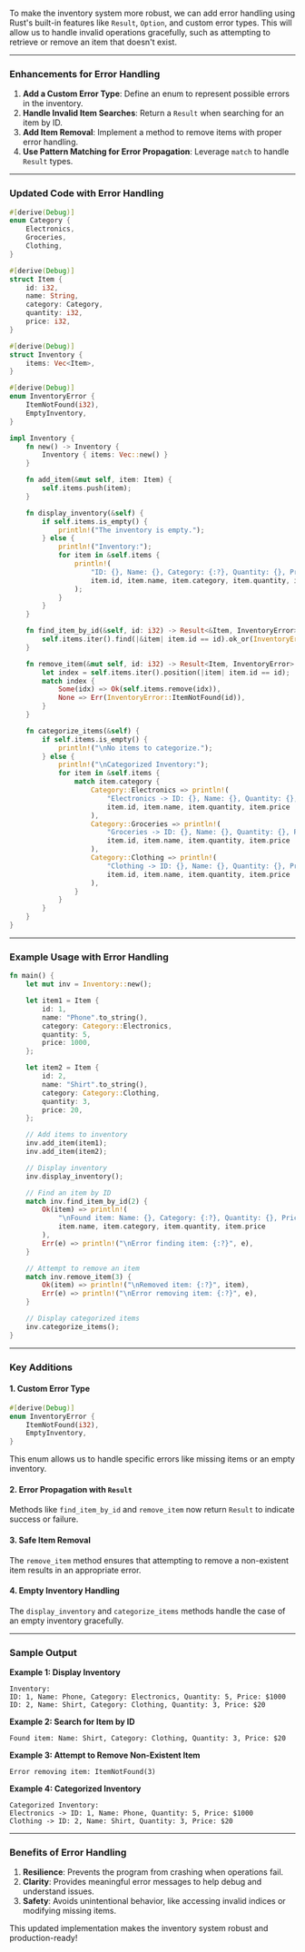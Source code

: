 To make the inventory system more robust, we can add error handling using Rust's built-in features like `Result`, `Option`, and custom error types. This will allow us to handle invalid operations gracefully, such as attempting to retrieve or remove an item that doesn't exist.

---

### Enhancements for Error Handling

1. **Add a Custom Error Type**: Define an enum to represent possible errors in the inventory.
2. **Handle Invalid Item Searches**: Return a `Result` when searching for an item by ID.
3. **Add Item Removal**: Implement a method to remove items with proper error handling.
4. **Use Pattern Matching for Error Propagation**: Leverage `match` to handle `Result` types.

---

### Updated Code with Error Handling

```rust
#[derive(Debug)]
enum Category {
    Electronics,
    Groceries,
    Clothing,
}

#[derive(Debug)]
struct Item {
    id: i32,
    name: String,
    category: Category,
    quantity: i32,
    price: i32,
}

#[derive(Debug)]
struct Inventory {
    items: Vec<Item>,
}

#[derive(Debug)]
enum InventoryError {
    ItemNotFound(i32),
    EmptyInventory,
}

impl Inventory {
    fn new() -> Inventory {
        Inventory { items: Vec::new() }
    }

    fn add_item(&mut self, item: Item) {
        self.items.push(item);
    }

    fn display_inventory(&self) {
        if self.items.is_empty() {
            println!("The inventory is empty.");
        } else {
            println!("Inventory:");
            for item in &self.items {
                println!(
                    "ID: {}, Name: {}, Category: {:?}, Quantity: {}, Price: ${}",
                    item.id, item.name, item.category, item.quantity, item.price
                );
            }
        }
    }

    fn find_item_by_id(&self, id: i32) -> Result<&Item, InventoryError> {
        self.items.iter().find(|&item| item.id == id).ok_or(InventoryError::ItemNotFound(id))
    }

    fn remove_item(&mut self, id: i32) -> Result<Item, InventoryError> {
        let index = self.items.iter().position(|item| item.id == id);
        match index {
            Some(idx) => Ok(self.items.remove(idx)),
            None => Err(InventoryError::ItemNotFound(id)),
        }
    }

    fn categorize_items(&self) {
        if self.items.is_empty() {
            println!("\nNo items to categorize.");
        } else {
            println!("\nCategorized Inventory:");
            for item in &self.items {
                match item.category {
                    Category::Electronics => println!(
                        "Electronics -> ID: {}, Name: {}, Quantity: {}, Price: ${}",
                        item.id, item.name, item.quantity, item.price
                    ),
                    Category::Groceries => println!(
                        "Groceries -> ID: {}, Name: {}, Quantity: {}, Price: ${}",
                        item.id, item.name, item.quantity, item.price
                    ),
                    Category::Clothing => println!(
                        "Clothing -> ID: {}, Name: {}, Quantity: {}, Price: ${}",
                        item.id, item.name, item.quantity, item.price
                    ),
                }
            }
        }
    }
}
```

---

### Example Usage with Error Handling

```rust
fn main() {
    let mut inv = Inventory::new();

    let item1 = Item {
        id: 1,
        name: "Phone".to_string(),
        category: Category::Electronics,
        quantity: 5,
        price: 1000,
    };

    let item2 = Item {
        id: 2,
        name: "Shirt".to_string(),
        category: Category::Clothing,
        quantity: 3,
        price: 20,
    };

    // Add items to inventory
    inv.add_item(item1);
    inv.add_item(item2);

    // Display inventory
    inv.display_inventory();

    // Find an item by ID
    match inv.find_item_by_id(2) {
        Ok(item) => println!(
            "\nFound item: Name: {}, Category: {:?}, Quantity: {}, Price: ${}",
            item.name, item.category, item.quantity, item.price
        ),
        Err(e) => println!("\nError finding item: {:?}", e),
    }

    // Attempt to remove an item
    match inv.remove_item(3) {
        Ok(item) => println!("\nRemoved item: {:?}", item),
        Err(e) => println!("\nError removing item: {:?}", e),
    }

    // Display categorized items
    inv.categorize_items();
}
```

---

### Key Additions

#### 1. **Custom Error Type**
```rust
#[derive(Debug)]
enum InventoryError {
    ItemNotFound(i32),
    EmptyInventory,
}
```

This enum allows us to handle specific errors like missing items or an empty inventory.

#### 2. **Error Propagation with `Result`**
Methods like `find_item_by_id` and `remove_item` now return `Result` to indicate success or failure.

#### 3. **Safe Item Removal**
The `remove_item` method ensures that attempting to remove a non-existent item results in an appropriate error.

#### 4. **Empty Inventory Handling**
The `display_inventory` and `categorize_items` methods handle the case of an empty inventory gracefully.

---

### Sample Output

**Example 1: Display Inventory**
```
Inventory:
ID: 1, Name: Phone, Category: Electronics, Quantity: 5, Price: $1000
ID: 2, Name: Shirt, Category: Clothing, Quantity: 3, Price: $20
```

**Example 2: Search for Item by ID**
```
Found item: Name: Shirt, Category: Clothing, Quantity: 3, Price: $20
```

**Example 3: Attempt to Remove Non-Existent Item**
```
Error removing item: ItemNotFound(3)
```

**Example 4: Categorized Inventory**
```
Categorized Inventory:
Electronics -> ID: 1, Name: Phone, Quantity: 5, Price: $1000
Clothing -> ID: 2, Name: Shirt, Quantity: 3, Price: $20
```

---

### Benefits of Error Handling
1. **Resilience**: Prevents the program from crashing when operations fail.
2. **Clarity**: Provides meaningful error messages to help debug and understand issues.
3. **Safety**: Avoids unintentional behavior, like accessing invalid indices or modifying missing items.

This updated implementation makes the inventory system robust and production-ready!
